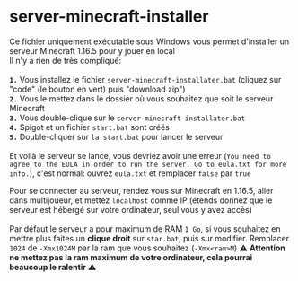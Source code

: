 # server-minecraft-installer
Ce fichier uniquement exécutable sous Windows vous permet d'installer un serveur Minecraft 1.16.5 pour y jouer en local<br>
Il n'y a rien de très compliqué:<br><br>
**`1.`** Vous installez le fichier `server-minecraft-installater.bat` (cliquez sur "code" (le bouton en vert) puis "download zip")<br>
**`2.`** Vous le mettez dans le dossier où vous souhaitez que soit le serveur Minecraft <br>
**`3.`** Vous double-clique sur le `server-minecraft-installater.bat` <br>
**`4.`** Spigot et un fichier `start.bat` sont créés <br>
**`5.`** Double-cliquer sur `la start.bat` pour lancer le serveur<br><br>
Et voilà le serveur se lance, vous devriez avoir une erreur (`You need to agree to the EULA in order to run the server. Go to eula.txt for more info.`), c'est normal: ouvrez `eula.txt` et remplacer `false` par `true`

Pour se connecter au serveur, rendez vous sur Minecraft en 1.16.5, aller dans multijoueur, et mettez `localhost` comme IP (étends donnez que le serveur est hébergé sur votre ordinateur, seul vous y avez accès) <br><br>
Par défaut le serveur a pour maximum de RAM `1 Go`, si vous souhaitez  en mettre plus faites un **clique droit** sur `star.bat`, puis sur modifier. Remplacer `1024` de `-Xmx1024M` par la ram que vous souhaitez (`-Xmx<ram>M`) ⚠️ **Attention ne mettez pas la ram maximum de votre ordinateur, cela pourrai beaucoup le ralentir** ⚠️

